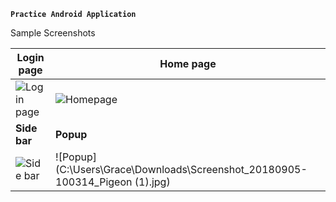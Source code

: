 **`Practice Android Application`**

Sample Screenshots

| Login page  | Home page |
| ------------- | ------------- |
| ![Login page](C:\Users\Grace\Downloads\Screenshot_20180905-100307_Pigeon.jpg "Login Page" ) | ![Homepage](C:\Users\Grace\Downloads\Screenshot_20180905-100241_Pigeon.jpg "Homepage")|
| **Side bar** | **Popup** |
| ![Side bar](C:\Users\Grace\Downloads\Screenshot_20180905-100329_Pigeon.jpg) | ![Popup](C:\Users\Grace\Downloads\Screenshot_20180905-100314_Pigeon (1).jpg) |

